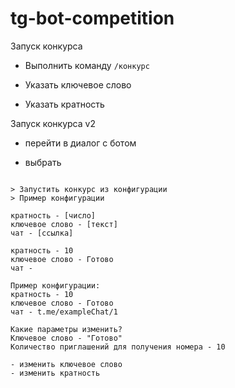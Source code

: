 # tg-bot-competition

Запуск конкурса

- Выполнить команду `/конкурс`

- Указать ключевое слово

- Указать кратность


Запуск конкурса v2

- перейти в диалог с ботом

- выбрать 

```text

> Запустить конкурс из конфигурации
> Пример конфигурации

кратность - [число]
ключевое слово - [текст]
чат - [ссылка]   

кратность - 10
ключевое слово - Готово
чат -  

Пример конфигурации:
кратность - 10
ключевое слово - Готово
чат - t.me/exampleChat/1

Какие параметры изменить?
Ключевое слово - "Готово"
Количество приглашений для получения номера - 10

- изменить ключевое слово
- изменить кратность
```